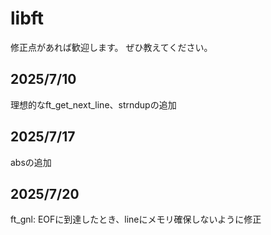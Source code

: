 # libft

修正点があれば歓迎します。
ぜひ教えてください。

## 2025/7/10
理想的なft_get_next_line、strndupの追加

## 2025/7/17
absの追加

## 2025/7/20
ft_gnl: EOFに到達したとき、lineにメモリ確保しないように修正